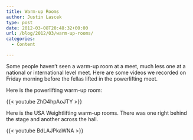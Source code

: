 ```yaml
---
title: Warm-up Rooms
author: Justin Lascek
type: post
date: 2012-03-08T20:48:32+00:00
url: /blog/2012/03/warm-up-rooms/
categories:
  - Content

---
```

Some people haven&#8217;t seen a warm-up room at a meet, much less one at a national or international level meet. Here are some videos we recorded on Friday morning before the fellas lifted in the powerlifting meet.
  

  
Here is the powerlifting warm-up room:
  
{{< youtube ZhD4hpAoJTY >}}
  

  
Here is the USA Weightlifting warm-up rooms. There was one right behind the stage and another across the hall.
  
{{< youtube BdLAJPkaWNA >}}
